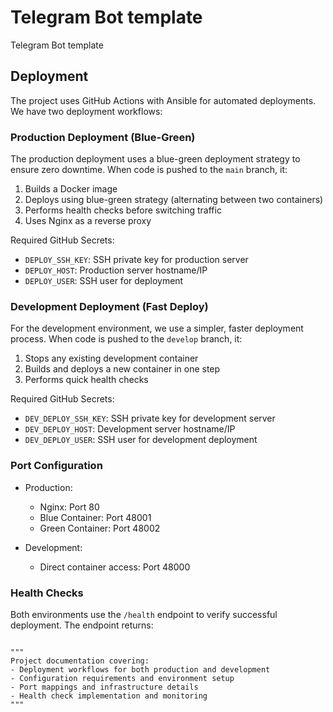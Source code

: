 # Telegram Bot template

Telegram Bot template

## Deployment

The project uses GitHub Actions with Ansible for automated deployments. We have two deployment workflows:

### Production Deployment (Blue-Green)

The production deployment uses a blue-green deployment strategy to ensure zero downtime. When code is pushed to the `main` branch, it:

1. Builds a Docker image
2. Deploys using blue-green strategy (alternating between two containers)
3. Performs health checks before switching traffic
4. Uses Nginx as a reverse proxy

Required GitHub Secrets:
- `DEPLOY_SSH_KEY`: SSH private key for production server
- `DEPLOY_HOST`: Production server hostname/IP
- `DEPLOY_USER`: SSH user for deployment

### Development Deployment (Fast Deploy)

For the development environment, we use a simpler, faster deployment process. When code is pushed to the `develop` branch, it:

1. Stops any existing development container
2. Builds and deploys a new container in one step
3. Performs quick health checks

Required GitHub Secrets:
- `DEV_DEPLOY_SSH_KEY`: SSH private key for development server
- `DEV_DEPLOY_HOST`: Development server hostname/IP
- `DEV_DEPLOY_USER`: SSH user for development deployment

### Port Configuration

- Production:
  - Nginx: Port 80
  - Blue Container: Port 48001
  - Green Container: Port 48002

- Development:
  - Direct container access: Port 48000

### Health Checks

Both environments use the `/health` endpoint to verify successful deployment. The endpoint returns:

```

"""
Project documentation covering:
- Deployment workflows for both production and development
- Configuration requirements and environment setup
- Port mappings and infrastructure details
- Health check implementation and monitoring
"""